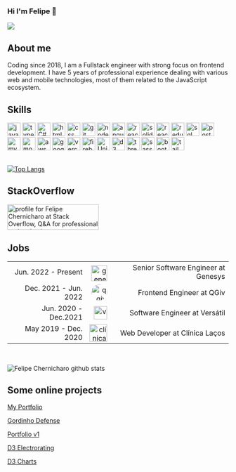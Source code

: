 ### Hi I'm Felipe 👋
<!-- <img src="https://string7devfiles.s3.amazonaws.com/avatar.jpeg" width="240"> -->
<img src="https://string7devfiles.s3.amazonaws.com/avatar_2024.jpeg" wiidth="240">


## About me
Coding since 2018, I am  a Fullstack engineer with strong focus on frontend development. I have 5 years of professional experience dealing with various web and mobile technologies, most of them related to the JavaScript ecosystem.

## Skills
<div>
<img src="https://string7devfiles.s3.amazonaws.com/skills/javascript.svg" width="30" height="30" title="javascript"/>
<img src="https://string7devfiles.s3.amazonaws.com/skills/typescript.svg" width="30" height="30" title="typescript"/>
<img src="https://seeklogo.com/images/C/c-sharp-c-logo-02F17714BA-seeklogo.com.png" width="30" height="30" title="C#" />
<img src="https://string7devfiles.s3.amazonaws.com/skills/html5.svg" width="30" height="30" title="html"/>
<img src="https://string7devfiles.s3.amazonaws.com/skills/css.svg" width="30" height="30" title="css"/>
<img src="https://string7devfiles.s3.amazonaws.com/skills/git.svg" width="30" height="30" title="git"/>
<img src="https://string7devfiles.s3.amazonaws.com/skills/node.svg" width="30" height="30" title="nodeJS"/>
<img src="https://string7devfiles.s3.amazonaws.com/skills/angular.svg" width="30" height="30" title="angular"/>
<img src="https://string7devfiles.s3.amazonaws.com/skills/react.svg" width="30" height="30" title="react"/>
<img src="https://string7devfiles.s3.amazonaws.com/skills/solid.svg" width="30" height="30" title="solidjs"/>
<img src="https://string7devfiles.s3.amazonaws.com/skills/react-native.svg" width="30" height="30" title="react-native"/>
<img src="https://string7devfiles.s3.amazonaws.com/skills/redux.svg" width="30" height="30" title="redux"/>
<img src="https://string7devfiles.s3.amazonaws.com/skills/database.svg" width="30" height="30" title="sql"/>
<img src="https://upload.wikimedia.org/wikipedia/commons/2/29/Postgresql_elephant.svg" width="30" height="30" title="postgres"/>
<img src="https://www.mysql.com/common/logos/logo-mysql-170x115.png" width="30" height="30" title="mysql"/>
<img src="https://string7devfiles.s3.amazonaws.com/skills/mongodb.svg" width="30" height="30" title="mongodb"/>
<img src="https://string7devfiles.s3.amazonaws.com/skills/aws.svg" width="30" height="30" title="aws"/>
<img src="https://www.sitespect.com/wp-content/uploads/2019/05/logo_gcp_hexagon_rgb.png" width="30" height="30" title="google cloud platform"/>
<img src="https://string7devfiles.s3.amazonaws.com/skills/vercel.svg" width="30" height="30" title="vercel"/>
<img src="https://string7devfiles.s3.amazonaws.com/skills/firebase.svg" width="30" height="30" title="firebase"/>
<img src="https://cdn-icons-png.flaticon.com/128/5969/5969294.png" width="30" height="30" title="Unity" />
<img src="https://string7devfiles.s3.amazonaws.com/skills/d3.png" width="30" height="30" title="d3"/>
<img src="https://string7devfiles.s3.amazonaws.com/skills/three.png" width="30" height="30" title="threeJS"/>
<img src="https://string7devfiles.s3.amazonaws.com/skills/sass.png" width="30" height="30" title="sass"/>
<img src="https://upload.wikimedia.org/wikipedia/commons/thumb/b/b2/Bootstrap_logo.svg/512px-Bootstrap_logo.svg.png" width="30" height="30" title="bootstrap"/>
<img src="https://upload.wikimedia.org/wikipedia/commons/thumb/d/d5/Tailwind_CSS_Logo.svg/2048px-Tailwind_CSS_Logo.svg.png" width="30" height="30" title="tailwind"/>




  
</div> 

<br />


[![Top Langs](https://github-readme-stats.vercel.app/api/top-langs/?username=mrChernicharo&layout=compact)](https://github.com/mrChernicharo/github-readme-stats)


## StackOverflow

<a href="https://stackoverflow.com/users/13111779/felipe-chernicharo" target="_blank"><img src="https://stackoverflow.com/users/flair/13111779.png?theme=dark" width="208" height="58" alt="profile for Felipe Chernicharo at Stack Overflow, Q&amp;A for professional and enthusiast programmers" title="profile for Felipe Chernicharo at Stack Overflow, Q&amp;A for professional and enthusiast programmers"></a>

## Jobs
<table style="text-align: right;">
  <tbody>
     <tr>
    <td>Jun. 2022 - Present</td>
    <td>
    <!--  <img style="border-radius:50px;" src="https://res.cloudinary.com/crunchbase-production/image/upload/c_lpad,h_256,w_256,f_auto,q_auto:eco,dpr_1/v1495816570/k7m0fi8709dla1kpaksh.png"  height="36" style="margin-top: 6px !important;" title="genesys"/> -->
      <img src="https://string7devfiles.s3.amazonaws.com/jobs/genesys.webp" height="36" style="margin-top: 6px !important;" title="genesys" />
    </td>
    <td>
      Senior Software Engineer at Genesys
    </td>
  </tr>
  <tr>
    <td>Dec. 2021 - Jun. 2022</td>
    <td>
      <img style="border-radius:50px;" src="https://media-exp1.licdn.com/dms/image/C4D0BAQFqTtPexKleeQ/company-logo_200_200/0/1631807512304?e=2147483647&v=beta&t=J3Hl6kLR1D0vLXPxrRIrjYf6fG_H2V2-lC4RBtbHZJI"  height="36" title="qgiv"/>
    </td>
    <td>
      Frontend Engineer at QGiv
    </td>
  </tr>
  <tr>
    <td>Jun. 2020 - Dec.2021</td>
    <td>
      <!-- <img src="http://versatec.com.br/www/img/logo-versatil-ti.png" height="30" title="versatil"/> -->
      <img src="https://versatec.com.br/wp-content/uploads/2023/08/14-768x253.png" height="30" title="versatil"/>
    </td>
    <td>
      Software Engineer at Versátil
    </td>  
  </tr>
   <tr>
    <td>May 2019 - Dec. 2020</td>     
    <td>
      <img src="http://clinicalacos.com.br/assets/images/logo-lacos-menu-1-300x1290.png" height="40" title="clínica laços"/>
    </td>
    <td>
      Web Developer at Clínica Laços
  </tr>  
</tbody>


</table>

<br />


![Felipe Chernicharo github stats](https://github-readme-stats.vercel.app/api?username=mrChernicharo&show_icons=true&theme=dark)

## Some online projects
[My Portfolio](https://www.melodev.link)

[Gordinho Defense](https://main.d2797vtjwvpw5j.amplifyapp.com/)

[Portfolio v1](https://next-portfolio-iota-nine.vercel.app/)

[D3 Electrorating](https://mrchernicharo.github.io/d3-electrorating/no-financieros.html)

[D3 Charts](https://main.didxcis265emq.amplifyapp.com/stacked-area)



<!--
**mrChernicharo/mrChernicharo** is a ✨ _special_ ✨ repository because its `README.md` (this file) appears on your GitHub profile.

Here are some ideas to get you started:

- 🔭 I’m currently working on ...
- 🌱 I’m currently learning ...
- 👯 I’m looking to collaborate on ...
- 🤔 I’m looking for help with ...
- 💬 Ask me about ...
- 📫 How to reach me: ...
- 😄 Pronouns: ...
- ⚡ Fun fact: ...
-->
